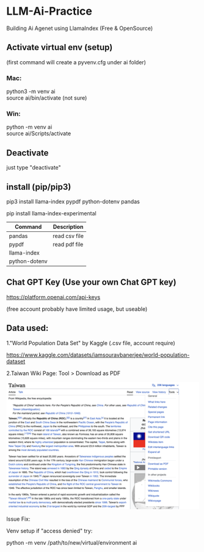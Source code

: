 # LLM-Ai-Practice  
Building Ai Agenet using LlamaIndex (Free & OpenSource)  

## Activate virtual env (setup)
(first command will create a pyvenv.cfg under ai folder)

### Mac:  
python3 -m venv ai  
source ai/bin/activate  (not sure)  

### Win:  
python -m venv ai  
source ai/Scripts/activate  

## Deactivate  
just type "deactivate"  

## install (pip/pip3)  
pip3 install llama-index pypdf python-dotenv pandas 

pip install llama-index-experimental


| Command | Description |
| --- | --- |
| pandas |  read csv file |
| pypdf | read pdf file |
| llama-index |  |
| python-dotenv |  |


## Chat GPT Key (Use your own Chat GPT key)  
https://platform.openai.com/api-keys

(free account probably have limited usage, but useable)




## Data used:

1."World Population Data Set" by Kaggle (.csv file, account require)

https://www.kaggle.com/datasets/iamsouravbanerjee/world-population-dataset


2.Taiwan Wiki Page: Tool > Download as PDF

![Download from Wiki](https://github.com/sparklydavid/LLM-Ai-Practice/blob/main/rm-imgs/guide_wiki.png)


Issue Fix:

Venv setup if "access denied" try:

python -m venv /path/to/new/virtual/environment ai
